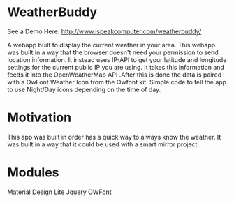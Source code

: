 # WeatherBuddy 

See a Demo Here: http://www.ispeakcomputer.com/weatherbuddy/

A webapp built to display the current weather in your area.
This webapp was built in a way that the browser doesn't need your permission to send location information. It instead uses IP-API to get 
your latitude and longitude settings for the current public IP you are using. It takes this information and feeds it into the OpenWeatherMap API
.After this is done the data is paired with a OwFont Weather Icon from the Owfont kit. Simple code to tell the app to use Night/Day icons depending on 
the time of day. 

# Motivation

This app was built in order has a quick way to always know the weather. It was built in a way that it could be used with a smart mirror project.

# Modules

 Material Design Lite
 Jquery 
 OWFont
 
